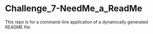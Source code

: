 # Challenge_7-NeedMe_a_ReadMe
This repo is for a command-line application of a dynamically generated README file
